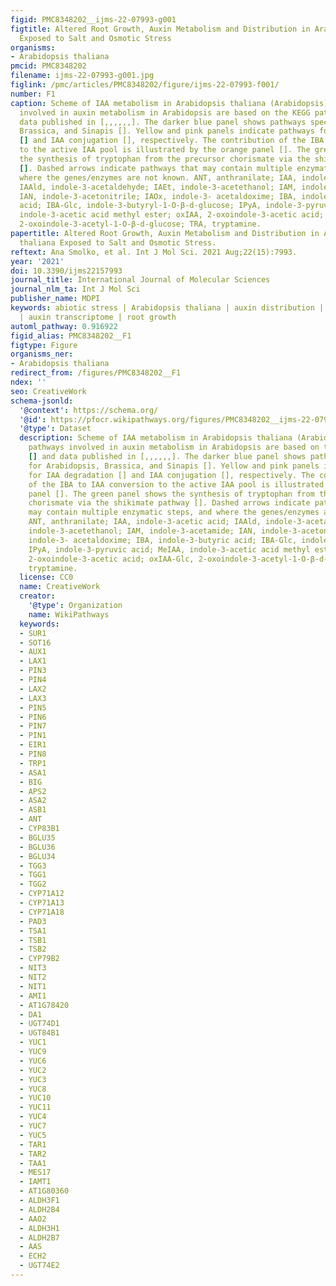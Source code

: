 ```yaml
---
figid: PMC8348202__ijms-22-07993-g001
figtitle: Altered Root Growth, Auxin Metabolism and Distribution in Arabidopsis thaliana
  Exposed to Salt and Osmotic Stress
organisms:
- Arabidopsis thaliana
pmcid: PMC8348202
filename: ijms-22-07993-g001.jpg
figlink: /pmc/articles/PMC8348202/figure/ijms-22-07993-f001/
number: F1
caption: Scheme of IAA metabolism in Arabidopsis thaliana (Arabidopsis). The pathways
  involved in auxin metabolism in Arabidopsis are based on the KEGG pathways [] and
  data published in [,,,,,,]. The darker blue panel shows pathways specific for Arabidopsis,
  Brassica, and Sinapis []. Yellow and pink panels indicate pathways for IAA degradation
  [] and IAA conjugation [], respectively. The contribution of the IBA to IAA conversion
  to the active IAA pool is illustrated by the orange panel []. The green panel shows
  the synthesis of tryptophan from the precursor chorismate via the shikimate pathway
  []. Dashed arrows indicate pathways that may contain multiple enzymatic steps, and
  where the genes/enzymes are not known. ANT, anthranilate; IAA, indole-3-acetic acid;
  IAAld, indole-3-acetaldehyde; IAEt, indole-3-acetethanol; IAM, indole-3-acetamide;
  IAN, indole-3-acetonitrile; IAOx, indole-3- acetaldoxime; IBA, indole-3-butyric
  acid; IBA-Glc, indole-3-butyryl-1-O-β-d-glucose; IPyA, indole-3-pyruvic acid; MeIAA,
  indole-3-acetic acid methyl ester; oxIAA, 2-oxoindole-3-acetic acid; oxIAA-Glc,
  2-oxoindole-3-acetyl-1-O-β-d-glucose; TRA, tryptamine.
papertitle: Altered Root Growth, Auxin Metabolism and Distribution in Arabidopsis
  thaliana Exposed to Salt and Osmotic Stress.
reftext: Ana Smolko, et al. Int J Mol Sci. 2021 Aug;22(15):7993.
year: '2021'
doi: 10.3390/ijms22157993
journal_title: International Journal of Molecular Sciences
journal_nlm_ta: Int J Mol Sci
publisher_name: MDPI
keywords: abiotic stress | Arabidopsis thaliana | auxin distribution | auxin metabolome
  | auxin transcriptome | root growth
automl_pathway: 0.916922
figid_alias: PMC8348202__F1
figtype: Figure
organisms_ner:
- Arabidopsis thaliana
redirect_from: /figures/PMC8348202__F1
ndex: ''
seo: CreativeWork
schema-jsonld:
  '@context': https://schema.org/
  '@id': https://pfocr.wikipathways.org/figures/PMC8348202__ijms-22-07993-g001.html
  '@type': Dataset
  description: Scheme of IAA metabolism in Arabidopsis thaliana (Arabidopsis). The
    pathways involved in auxin metabolism in Arabidopsis are based on the KEGG pathways
    [] and data published in [,,,,,,]. The darker blue panel shows pathways specific
    for Arabidopsis, Brassica, and Sinapis []. Yellow and pink panels indicate pathways
    for IAA degradation [] and IAA conjugation [], respectively. The contribution
    of the IBA to IAA conversion to the active IAA pool is illustrated by the orange
    panel []. The green panel shows the synthesis of tryptophan from the precursor
    chorismate via the shikimate pathway []. Dashed arrows indicate pathways that
    may contain multiple enzymatic steps, and where the genes/enzymes are not known.
    ANT, anthranilate; IAA, indole-3-acetic acid; IAAld, indole-3-acetaldehyde; IAEt,
    indole-3-acetethanol; IAM, indole-3-acetamide; IAN, indole-3-acetonitrile; IAOx,
    indole-3- acetaldoxime; IBA, indole-3-butyric acid; IBA-Glc, indole-3-butyryl-1-O-β-d-glucose;
    IPyA, indole-3-pyruvic acid; MeIAA, indole-3-acetic acid methyl ester; oxIAA,
    2-oxoindole-3-acetic acid; oxIAA-Glc, 2-oxoindole-3-acetyl-1-O-β-d-glucose; TRA,
    tryptamine.
  license: CC0
  name: CreativeWork
  creator:
    '@type': Organization
    name: WikiPathways
  keywords:
  - SUR1
  - SOT16
  - AUX1
  - LAX1
  - PIN3
  - PIN4
  - LAX2
  - LAX3
  - PIN5
  - PIN6
  - PIN7
  - PIN1
  - EIR1
  - PIN8
  - TRP1
  - ASA1
  - BIG
  - APS2
  - ASA2
  - ASB1
  - ANT
  - CYP83B1
  - BGLU35
  - BGLU36
  - BGLU34
  - TGG3
  - TGG1
  - TGG2
  - CYP71A12
  - CYP71A13
  - CYP71A18
  - PAD3
  - TSA1
  - TSB1
  - TSB2
  - CYP79B2
  - NIT3
  - NIT2
  - NIT1
  - AMI1
  - AT1G78420
  - DA1
  - UGT74D1
  - UGT84B1
  - YUC1
  - YUC9
  - YUC6
  - YUC2
  - YUC3
  - YUC8
  - YUC10
  - YUC11
  - YUC4
  - YUC7
  - YUC5
  - TAR1
  - TAR2
  - TAA1
  - MES17
  - IAMT1
  - AT1G80360
  - ALDH3F1
  - ALDH2B4
  - AAO2
  - ALDH3H1
  - ALDH2B7
  - AAS
  - ECH2
  - UGT74E2
---
```

